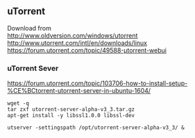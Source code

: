 ## uTorrent

Download from  
http://www.oldversion.com/windows/utorrent  
http://www.utorrent.com/intl/en/downloads/linux  
https://forum.utorrent.com/topic/49588-µtorrent-webui  

### uTorrent Sever

https://forum.utorrent.com/topic/103706-how-to-install-setup-%CE%BCtorrent-utorrent-server-in-ubuntu-1604/

```
wget -q 
tar zxf utorrent-server-alpha-v3_3.tar.gz
apt-get install -y libssl1.0.0 libssl-dev

utserver -settingspath /opt/utorrent-server-alpha-v3_3/ &
```
